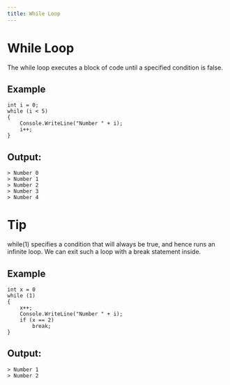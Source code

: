 ```yaml
---
title: While Loop
---
```


# While Loop

The while loop executes a block of code until a specified condition is false.

## Example
```
int i = 0;
while (i < 5)
{
    Console.WriteLine("Number " + i);
    i++;
}
```

## Output:
```
> Number 0
> Number 1
> Number 2
> Number 3
> Number 4
```

# Tip

while(1) specifies a condition that will always be true, and hence runs an infinite loop. 
We can exit such a loop with a break statement inside.

## Example
```
int x = 0
while (1)
{
    x++;
    Console.WriteLine("Number " + i);
    if (x == 2)
        break;         
}
```
## Output:
```
> Number 1
> Number 2

```

